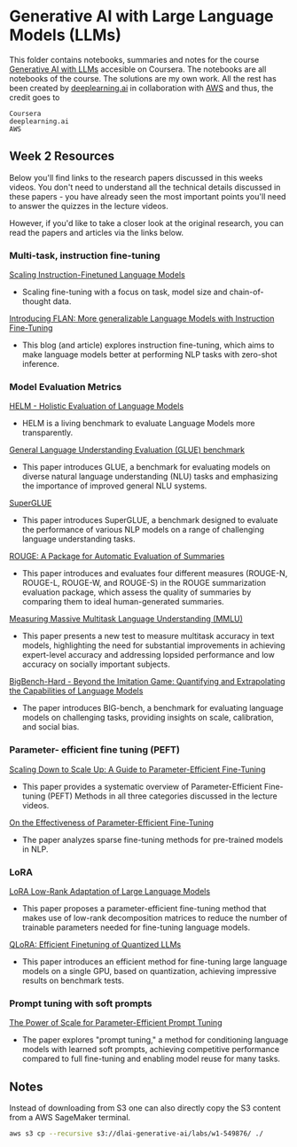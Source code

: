 
# Generative AI with Large Language Models (LLMs)

This folder contains notebooks, summaries and notes for the course [Generative AI with LLMs](https://www.coursera.org/learn/generative-ai-with-llms) accesible on Coursera. The notebooks are all notebooks of the course. The solutions are my own work. All the rest has been created by [deeplearning.ai](https://www.deeplearning.ai/) in collaboration with [AWS](https://aws.amazon.com/) and thus, the credit goes to

```
Coursera
deeplearning.ai
AWS
```

## Week 2 Resources
Below you'll find links to the research papers discussed in this weeks videos. You don't need to understand all the technical details discussed in these papers - you have already seen the most important points you'll need to answer the quizzes in the lecture videos. 

However, if you'd like to take a closer look at the original research, you can read the papers and articles via the links below. 


### Multi-task, instruction fine-tuning
[Scaling Instruction-Finetuned Language Models](https://arxiv.org/pdf/2210.11416.pdf)
 - Scaling fine-tuning with a focus on task, model size and chain-of-thought data.

[Introducing FLAN: More generalizable Language Models with Instruction Fine-Tuning](https://ai.googleblog.com/2021/10/introducing-flan-more-generalizable.html)
 - This blog (and article) explores instruction fine-tuning, which aims to make language models better at performing NLP tasks with zero-shot inference.

### Model Evaluation Metrics
[HELM - Holistic Evaluation of Language Models](https://crfm.stanford.edu/helm/latest/)
 - HELM is a living benchmark to evaluate Language Models more transparently. 

[General Language Understanding Evaluation (GLUE) benchmark](https://openreview.net/pdf?id=rJ4km2R5t7)
 - This paper introduces GLUE, a benchmark for evaluating models on diverse natural language understanding (NLU) tasks and emphasizing the importance of improved general NLU systems.

[SuperGLUE](https://super.gluebenchmark.com/)
 - This paper introduces SuperGLUE, a benchmark designed to evaluate the performance of various NLP models on a range of challenging language understanding tasks.

[ROUGE: A Package for Automatic Evaluation of Summaries](https://aclanthology.org/W04-1013.pdf)
 - This paper introduces and evaluates four different measures (ROUGE-N, ROUGE-L, ROUGE-W, and ROUGE-S) in the ROUGE summarization evaluation package, which assess the quality of summaries by comparing them to ideal human-generated summaries.

[Measuring Massive Multitask Language Understanding (MMLU)](https://arxiv.org/pdf/2009.03300.pdf)
 - This paper presents a new test to measure multitask accuracy in text models, highlighting the need for substantial improvements in achieving expert-level accuracy and addressing lopsided performance and low accuracy on socially important subjects.

[BigBench-Hard - Beyond the Imitation Game: Quantifying and Extrapolating the Capabilities of Language Models](https://arxiv.org/pdf/2206.04615.pdf)
 - The paper introduces BIG-bench, a benchmark for evaluating language models on challenging tasks, providing insights on scale, calibration, and social bias.

### Parameter- efficient fine tuning (PEFT)
[Scaling Down to Scale Up: A Guide to Parameter-Efficient Fine-Tuning](https://arxiv.org/pdf/2303.15647.pdf)
 - This paper provides a systematic overview of Parameter-Efficient Fine-tuning (PEFT) Methods in all three categories discussed in the lecture videos.

[On the Effectiveness of Parameter-Efficient Fine-Tuning](https://arxiv.org/pdf/2211.15583.pdf)
 - The paper analyzes sparse fine-tuning methods for pre-trained models in NLP.

### LoRA
[LoRA Low-Rank Adaptation of Large Language Models](https://arxiv.org/pdf/2106.09685.pdf)
 -  This paper proposes a parameter-efficient fine-tuning method that makes use of low-rank decomposition matrices to reduce the number of trainable parameters needed for fine-tuning language models.

[QLoRA: Efficient Finetuning of Quantized LLMs](https://arxiv.org/pdf/2305.14314.pdf)
 - This paper introduces an efficient method for fine-tuning large language models on a single GPU, based on quantization, achieving impressive results on benchmark tests.

### Prompt tuning with soft prompts
[The Power of Scale for Parameter-Efficient Prompt Tuning](https://arxiv.org/pdf/2104.08691.pdf)
 - The paper explores "prompt tuning," a method for conditioning language models with learned soft prompts, achieving competitive performance compared to full fine-tuning and enabling model reuse for many tasks.

## Notes 

Instead of downloading from S3 one can also directly copy the S3 content from a AWS SageMaker terminal. 

```bash
aws s3 cp --recursive s3://dlai-generative-ai/labs/w1-549876/ ./
```


